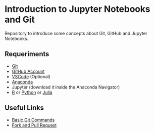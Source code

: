 # Introduction to Jupyter Notebooks and Git
Repository to introduce some concepts about Git, GitHub and Jupyter Notebooks.

## Requeriments

- [Git](https://git-scm.com/downloads)
- [GitHub Account](https://github.com/)
- [VSCode](https://code.visualstudio.com/download) (Optional) 
- [Anaconda](https://docs.anaconda.com/anaconda/install/windows/) 
- Jupyter (download it inside the Anaconda Navigator)
- [R](https://cran.r-project.org/bin/windows/base/) or [Python](https://www.python.org/downloads/) or [Julia](https://julialang.org/downloads/)

## Useful Links

- [Basic Git Commands](http://guides.beanstalkapp.com/version-control/common-git-commands.html)
- [Fork and Pull Request](https://opensource.com/article/19/7/create-pull-request-github)

